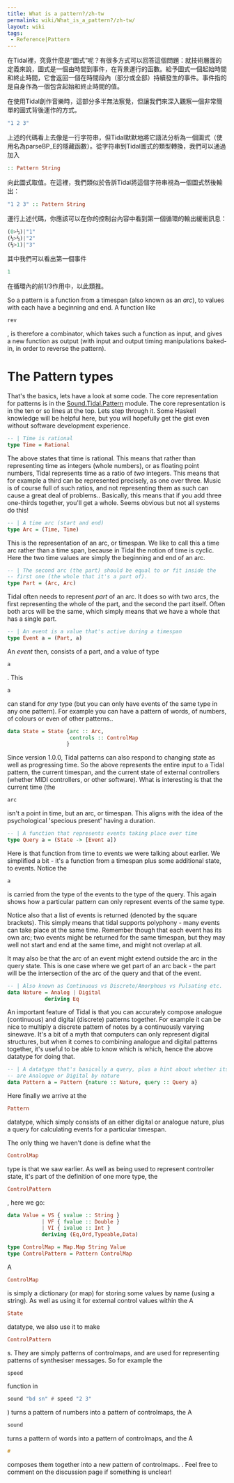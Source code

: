 ```yaml
---
title: What is a pattern?/zh-tw
permalink: wiki/What_is_a_pattern?/zh-tw/
layout: wiki
tags:
 - Reference|Pattern
---
```


在Tidal裡，究竟什麼是“圖式”呢？有很多方式可以回答這個問題：就技術層面的定義來說，圖式是一個由時間到事件，在背景運行的函數。給予圖式一個起始時間和終止時間，它會返回一個在時間段內（部分或全部）持續發生的事件。事件指的是自身作為一個包含起始和終止時間的值。

在使用Tidal創作音樂時，這部分多半無法察覺，但讓我們來深入觀察一個非常簡單的圖式背後運作的方式。

``` Haskell
"1 2 3"
```

上述的代碼看上去像是一行字符串，但Tidal默默地將它語法分析為一個圖式（使用名為parseBP\_E的隱藏函數）。從字符串到Tidal圖式的類型轉換，我們可以通過加入

``` Haskell
:: Pattern String
```

向此圖式取值。在這裡，我們類似於告訴Tidal將這個字符串視為一個圖式然後輸出：

``` Haskell
"1 2 3" :: Pattern String
```

運行上述代碼，你應該可以在你的控制台內容中看到第一個循環的輸出緩衝訊息：

``` Haskell
(0>⅓)|"1"
(⅓>⅔)|"2"
(⅔>1)|"3"
```

其中我們可以看出第一個事件

``` Haskell
1
```

在循環內的前1/3作用中，以此類推。

So a pattern is a function from a timespan (also known as an *arc*), to
values with each have a beginning and end. A function like

``` Haskell
rev
```

, is therefore a combinator, which takes such a function as input, and
gives a new function as output (with input and output timing
manipulations baked-in, in order to reverse the pattern).

# The Pattern types

That's the basics, lets have a look at some code. The core
representation for patterns is in the
[Sound.Tidal.Pattern](https://github.com/tidalcycles/Tidal/blob/master/src/Sound/Tidal/Pattern.hs)
module. The core representation is in the ten or so lines at the top.
Lets step through it. Some Haskell knowledge will be helpful here, but
you will hopefully get the gist even without software development
experience.

``` Haskell
-- | Time is rational
type Time = Rational
```

The above states that time is rational. This means that rather than
representing time as integers (whole numbers), or as floating point
numbers, Tidal represents time as a ratio of *two* integers. This means
that for example a third can be represented precisely, as one over
three. Music is of course full of such ratios, and not representing them
as such can cause a great deal of problems.. Basically, this means that
if you add three one-thirds together, you'll get a whole. Seems obvious
but not all systems do this!

``` Haskell
-- | A time arc (start and end)
type Arc = (Time, Time)
```

This is the representation of an arc, or timespan. We like to call this
a time arc rather than a time span, because in Tidal the notion of time
is cyclic. Here the two time values are simply the beginning and end of
an arc.

``` Haskell
-- | The second arc (the part) should be equal to or fit inside the
-- first one (the whole that it's a part of).
type Part = (Arc, Arc)
```

Tidal often needs to represent *part* of an arc. It does so with two
arcs, the first representing the whole of the part, and the second the
part itself. Often both arcs will be the same, which simply means that
we have a whole that has a single part.

``` Haskell
-- | An event is a value that's active during a timespan
type Event a = (Part, a)
```

An *event* then, consists of a part, and a value of type

``` Haskell
a
```

. This

``` Haskell
a
```

can stand for *any* type (but you can only have events of the same type
in any one pattern). For example you can have a pattern of words, of
numbers, of colours or even of other patterns..

``` Haskell
data State = State {arc :: Arc,
                    controls :: ControlMap
                   }
```

Since version 1.0.0, Tidal patterns can also respond to changing state
as well as progressing time. So the above represents the entire input to
a Tidal pattern, the current timespan, and the current state of external
controllers (whether MIDI controllers, or other software). What is
interesting is that the current time (the

``` Haskell
arc
```

isn't a point in time, but an arc, or timespan. This aligns with the
idea of the psychological 'specious present' having a duration.

``` Haskell
-- | A function that represents events taking place over time
type Query a = (State -> [Event a])
```

Here is that function from time to events we were talking about earlier.
We simplified a bit - it's a function from a timespan plus some
additional state, to events. Notice the

``` Haskell
a
```

is carried from the type of the events to the type of the query. This
again shows how a particular pattern can only represent events of the
same type.

Notice also that a list of events is returned (denoted by the square
brackets). This simply means that tidal supports polyphony - many events
can take place at the same time. Remember though that each event has its
own arc; two events might be returned for the same timespan, but they
may well not start and end at the same time, and might not overlap at
all.

It may also be that the arc of an event might extend outside the arc in
the query state. This is one case where we get part of an arc back - the
part will be the intersection of the arc of the query and that of the
event.

``` Haskell
-- | Also known as Continuous vs Discrete/Amorphous vs Pulsating etc.
data Nature = Analog | Digital
            deriving Eq
```

An important feature of Tidal is that you can accurately compose
analogue (continuous) and digital (discrete) patterns together. For
example it can be nice to multiply a discrete pattern of notes by a
continuously varying sinewave. It's a bit of a myth that computers can
only represent digital structures, but when it comes to combining
analogue and digital patterns together, it's useful to be able to know
which is which, hence the above datatype for doing that.

``` Haskell
-- | A datatype that's basically a query, plus a hint about whether its events
-- are Analogue or Digital by nature
data Pattern a = Pattern {nature :: Nature, query :: Query a}
```

Here finally we arrive at the

``` Haskell
Pattern
```

datatype, which simply consists of an either digital or analogue nature,
plus a query for calculating events for a particular timespan.

The only thing we haven't done is define what the

``` Haskell
ControlMap
```

type is that we saw earlier. As well as being used to represent
controller state, it's part of the definition of one more type, the

``` Haskell
ControlPattern
```

, here we go:

``` Haskell
data Value = VS { svalue :: String }
           | VF { fvalue :: Double }
           | VI { ivalue :: Int }
           deriving (Eq,Ord,Typeable,Data)

type ControlMap = Map.Map String Value
type ControlPattern = Pattern ControlMap
```

A

``` Haskell
ControlMap
```

is simply a dictionary (or map) for storing some values by name (using a
string). As well as using it for external control values within the A

``` Haskell
State
```

datatype, we also use it to make

``` Haskell
ControlPattern
```

s\. They are simply patterns of controlmaps, and are used for
representing patterns of synthesiser messages. So for example the

``` Haskell
speed
```

function in

``` Haskell
sound "bd sn" # speed "2 3"
```

) turns a pattern of numbers into a pattern of controlmaps, the A

``` Haskell
sound
```

turns a pattern of words into a pattern of controlmaps, and the A

``` Haskell
#
```

composes them together into a new pattern of controlmaps. . Feel free to
comment on the discussion page if something is unclear!
